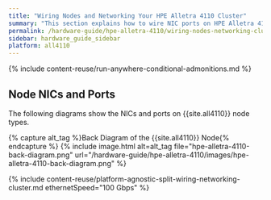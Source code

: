 ```yaml
---
title: "Wiring Nodes and Networking Your HPE Alletra 4110 Cluster"
summary: "This section explains how to wire NIC ports on HPE Alletra 4110 nodes and how to network a cluster."
permalink: /hardware-guide/hpe-alletra-4110/wiring-nodes-networking-cluster.html
sidebar: hardware_guide_sidebar
platform: all4110
---
```


{% include content-reuse/run-anywhere-conditional-admonitions.md %}

## Node NICs and Ports
The following diagrams show the NICs and ports on {{site.all4110}} node types.

{% capture alt_tag %}Back Diagram of the {{site.all4110}} Node{% endcapture %}
{% include image.html alt=alt_tag file="hpe-alletra-4110-back-diagram.png" url="/hardware-guide/hpe-alletra-4110/images/hpe-alletra-4110-back-diagram.png" %}

{% include content-reuse/platform-agnostic-split-wiring-networking-cluster.md ethernetSpeed="100 Gbps" %}

